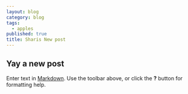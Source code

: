 ```yaml
---
layout: blog
category: blog
tags:
  - apples
published: true
title: Sharis New post
---
```

## Yay a  new post

Enter text in [Markdown](http://daringfireball.net/projects/markdown/). Use the toolbar above, or click the **?** button for formatting help.

